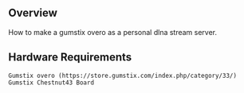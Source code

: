 ## Overview

How to make a gumstix overo as a personal dlna stream server.

## Hardware Requirements

    Gumstix overo (https://store.gumstix.com/index.php/category/33/)
    Gumstix Chestnut43 Board
